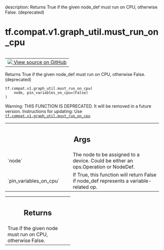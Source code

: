 description: Returns True if the given node_def must run on CPU, otherwise False. (deprecated)

<div itemscope itemtype="http://developers.google.com/ReferenceObject">
<meta itemprop="name" content="tf.compat.v1.graph_util.must_run_on_cpu" />
<meta itemprop="path" content="Stable" />
</div>

# tf.compat.v1.graph_util.must_run_on_cpu

<!-- Insert buttons and diff -->

<table class="tfo-notebook-buttons tfo-api nocontent" align="left">
<td>
  <a target="_blank" href="https://github.com/tensorflow/tensorflow/blob/r2.4/tensorflow/python/framework/graph_util_impl.py#L67-L112">
    <img src="https://www.tensorflow.org/images/GitHub-Mark-32px.png" />
    View source on GitHub
  </a>
</td>
</table>



Returns True if the given node_def must run on CPU, otherwise False. (deprecated)

<pre class="devsite-click-to-copy prettyprint lang-py tfo-signature-link">
<code>tf.compat.v1.graph_util.must_run_on_cpu(
    node, pin_variables_on_cpu=(False)
)
</code></pre>



<!-- Placeholder for "Used in" -->

Warning: THIS FUNCTION IS DEPRECATED. It will be removed in a future version.
Instructions for updating:
Use <a href="../../../../tf/compat/v1/graph_util/must_run_on_cpu.md"><code>tf.compat.v1.graph_util.must_run_on_cpu</code></a>

<!-- Tabular view -->
 <table class="responsive fixed orange">
<colgroup><col width="214px"><col></colgroup>
<tr><th colspan="2"><h2 class="add-link">Args</h2></th></tr>

<tr>
<td>
`node`
</td>
<td>
The node to be assigned to a device. Could be either an ops.Operation
or NodeDef.
</td>
</tr><tr>
<td>
`pin_variables_on_cpu`
</td>
<td>
If True, this function will return False if node_def
represents a variable-related op.
</td>
</tr>
</table>



<!-- Tabular view -->
 <table class="responsive fixed orange">
<colgroup><col width="214px"><col></colgroup>
<tr><th colspan="2"><h2 class="add-link">Returns</h2></th></tr>
<tr class="alt">
<td colspan="2">
True if the given node must run on CPU, otherwise False.
</td>
</tr>

</table>

